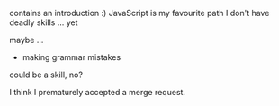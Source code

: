 contains an introduction :)
JavaScript is my favourite path
I don't have deadly skills ... yet

maybe ...     
* making grammar mistakes

could be a skill, no?

I think I prematurely accepted a merge request.
